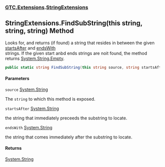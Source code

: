 ### [GTC.Extensions](GTC.Extensions.md 'GTC.Extensions').[StringExtensions](GTC.Extensions.StringExtensions.md 'GTC.Extensions.StringExtensions')

## StringExtensions.FindSubString(this string, string, string) Method

Looks for, and returns (if found) a string that resides in between the given [startsAfter](GTC.Extensions.StringExtensions.FindSubString(thisstring,string,string).md#GTC.Extensions.StringExtensions.FindSubString(thisstring,string,string).startsAfter 'GTC.Extensions.StringExtensions.FindSubString(this string, string, string).startsAfter') and [endsWith](GTC.Extensions.StringExtensions.FindSubString(thisstring,string,string).md#GTC.Extensions.StringExtensions.FindSubString(thisstring,string,string).endsWith 'GTC.Extensions.StringExtensions.FindSubString(this string, string, string).endsWith')  
strings. If the given start anbd ends strings are noit found, the method returns [System.String.Empty](https://docs.microsoft.com/en-us/dotnet/api/System.String.Empty 'System.String.Empty').

```csharp
public static string FindSubString(this string source, string startsAfter, string endsWith);
```
#### Parameters

<a name='GTC.Extensions.StringExtensions.FindSubString(thisstring,string,string).source'></a>

`source` [System.String](https://docs.microsoft.com/en-us/dotnet/api/System.String 'System.String')

The `string` to which this method is exposed.

<a name='GTC.Extensions.StringExtensions.FindSubString(thisstring,string,string).startsAfter'></a>

`startsAfter` [System.String](https://docs.microsoft.com/en-us/dotnet/api/System.String 'System.String')

the string that immediately preceeds the substring to locate.

<a name='GTC.Extensions.StringExtensions.FindSubString(thisstring,string,string).endsWith'></a>

`endsWith` [System.String](https://docs.microsoft.com/en-us/dotnet/api/System.String 'System.String')

the string that comes immediately after the substring to locate.

#### Returns
[System.String](https://docs.microsoft.com/en-us/dotnet/api/System.String 'System.String')